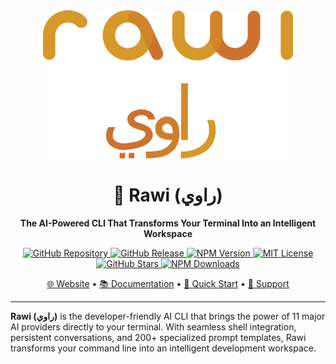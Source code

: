 <div align="center">
  <a href="https://rawi.mkabumattar.com/" target="_blank" rel="noreferrer">
    <img src="./.github/logo.svg" alt="Rawi Logo" width="400"/>
  </a>
</div>

<div align="center">

# 🤖 Rawi (راوي)

**The AI-Powered CLI That Transforms Your Terminal Into an Intelligent Workspace**

<div align="center">
  <a href="https://github.com/withrawi/rawi" target="_blank" rel="noreferrer">
    <img src="https://img.shields.io/badge/github-%23181717.svg?style=for-the-badge&logo=github&logoColor=white" alt="GitHub Repository"/>
  </a>

  <a href="https://github.com/withrawi/rawi/releases" target="_blank" rel="noreferrer">
    <img alt="GitHub Release" src="https://img.shields.io/github/v/release/withrawi/rawi?color=%23ce712e&label=Latest%20release&style=for-the-badge&logo=github" />
  </a>

  <a href="https://www.npmjs.com/package/rawi" target="_blank" rel="noreferrer">
    <img src="https://img.shields.io/npm/v/rawi?style=for-the-badge&logo=npm&logoColor=white&color=ce712e" alt="NPM Version"/>
  </a>

  <a href="/LICENSE" target="_blank" rel="noreferrer">
    <img alt="MIT License" src="https://img.shields.io/github/license/withrawi/rawi?color=%23ce712e&style=for-the-badge">
  </a>

  <a href="https://github.com/withrawi/rawi/stargazers" target="_blank" rel="noreferrer">
    <img alt="GitHub Stars" src="https://img.shields.io/github/stars/withrawi/rawi?color=%23ce712e&label=GitHub%20Stars&style=for-the-badge">
  </a>

  <a href="https://www.npmjs.com/package/rawi" target="_blank" rel="noreferrer">
    <img alt="NPM Downloads" src="https://img.shields.io/npm/dm/rawi?color=%23ce712e&style=for-the-badge&logo=npm">
  </a>
</div>

[🌐 Website](https://rawi.mkabumattar.com) • [📚 Documentation](https://rawi.mkabumattar.com/userguide) • [🚀 Quick Start](#-quick-start) • [💬 Support](https://github.com/withrawi/rawi/issues)

</div>

---

**Rawi (راوي)** is the developer-friendly AI CLI that brings the power of 11 major AI providers directly to your terminal. With seamless shell integration, persistent conversations, and 200+ specialized prompt templates, Rawi transforms your command line into an intelligent development workspace.
